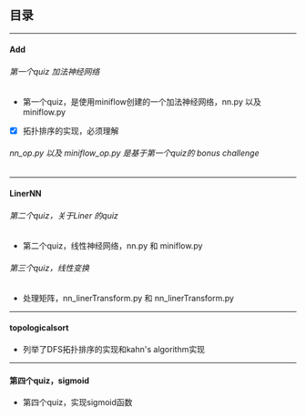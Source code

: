 
## 目录

---

#### Add

###### 第一个quiz 加法神经网络 

- 第一个quiz，是使用miniflow创建的一个加法神经网络，nn.py 以及 miniflow.py

- [x] 拓扑排序的实现，必须理解

###### nn_op.py 以及  miniflow_op.py 是基于第一个quiz的 bonus challenge

---

#### LinerNN

###### 第二个quiz，关于Liner 的quiz

- 第二个quiz，线性神经网络，nn.py  和 miniflow.py

###### 第三个quiz，线性变换

- 处理矩阵，nn_linerTransform.py 和 nn_linerTransform.py

---

#### topologicalsort

- 列举了DFS拓扑排序的实现和kahn's algorithm实现

---

#### 第四个quiz，sigmoid

- 第四个quiz，实现sigmoid函数

